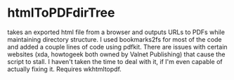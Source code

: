 # htmlToPDFdirTree
takes an exported html file from a browser and outputs URLs to PDFs while maintaining directory structure.
I used bookmarks2fs for most of the code and added a couple lines of code using pdfkit. There are issues with certain websites (xda, howtogeek both owned by Valnet Publishing) that cause the script to stall. I haven't taken the time to deal with it, if I'm even capable of actually fixing it.
Requires wkhtmltopdf.
